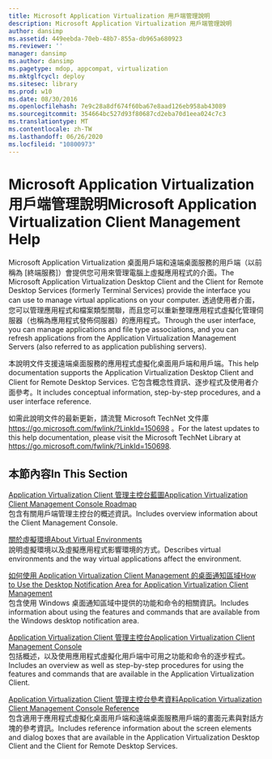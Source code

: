 ```yaml
---
title: Microsoft Application Virtualization 用戶端管理說明
description: Microsoft Application Virtualization 用戶端管理說明
author: dansimp
ms.assetid: 449eebda-70eb-48b7-855a-db965a680923
ms.reviewer: ''
manager: dansimp
ms.author: dansimp
ms.pagetype: mdop, appcompat, virtualization
ms.mktglfcycl: deploy
ms.sitesec: library
ms.prod: w10
ms.date: 08/30/2016
ms.openlocfilehash: 7e9c28a8df674f60ba67e8aad126eb958ab43089
ms.sourcegitcommit: 354664bc527d93f80687cd2eba70d1eea024c7c3
ms.translationtype: MT
ms.contentlocale: zh-TW
ms.lasthandoff: 06/26/2020
ms.locfileid: "10800973"
---
```

# <span data-ttu-id="fb012-103">Microsoft Application Virtualization 用戶端管理說明</span><span class="sxs-lookup"><span data-stu-id="fb012-103">Microsoft Application Virtualization Client Management Help</span></span>


<span data-ttu-id="fb012-104">Microsoft Application Virtualization 桌面用戶端和遠端桌面服務的用戶端（以前稱為 [終端服務]）會提供您可用來管理電腦上虛擬應用程式的介面。</span><span class="sxs-lookup"><span data-stu-id="fb012-104">The Microsoft Application Virtualization Desktop Client and the Client for Remote Desktop Services (formerly Terminal Services) provide the interface you can use to manage virtual applications on your computer.</span></span> <span data-ttu-id="fb012-105">透過使用者介面，您可以管理應用程式和檔案類型關聯，而且您可以重新整理應用程式虛擬化管理伺服器（也稱為應用程式發佈伺服器）的應用程式。</span><span class="sxs-lookup"><span data-stu-id="fb012-105">Through the user interface, you can manage applications and file type associations, and you can refresh applications from the Application Virtualization Management Servers (also referred to as application publishing servers).</span></span>

<span data-ttu-id="fb012-106">本說明文件支援遠端桌面服務的應用程式虛擬化桌面用戶端和用戶端。</span><span class="sxs-lookup"><span data-stu-id="fb012-106">This help documentation supports the Application Virtualization Desktop Client and Client for Remote Desktop Services.</span></span> <span data-ttu-id="fb012-107">它包含概念性資訊、逐步程式及使用者介面參考。</span><span class="sxs-lookup"><span data-stu-id="fb012-107">It includes conceptual information, step-by-step procedures, and a user interface reference.</span></span>

<span data-ttu-id="fb012-108">如需此說明文件的最新更新，請流覽 Microsoft TechNet 文件庫 <https://go.microsoft.com/fwlink/?LinkId=150698> 。</span><span class="sxs-lookup"><span data-stu-id="fb012-108">For the latest updates to this help documentation, please visit the Microsoft TechNet Library at <https://go.microsoft.com/fwlink/?LinkId=150698>.</span></span>

## <span data-ttu-id="fb012-109">本節內容</span><span class="sxs-lookup"><span data-stu-id="fb012-109">In This Section</span></span>


<a href="" id="application-virtualization-client-management-console-roadmap"></a>[<span data-ttu-id="fb012-110">Application Virtualization Client 管理主控台藍圖</span><span class="sxs-lookup"><span data-stu-id="fb012-110">Application Virtualization Client Management Console Roadmap</span></span>](application-virtualization-client-management-console-roadmap.md)  
<span data-ttu-id="fb012-111">包含有關用戶端管理主控台的概述資訊。</span><span class="sxs-lookup"><span data-stu-id="fb012-111">Includes overview information about the Client Management Console.</span></span>

<a href="" id="about-virtual-environments"></a>[<span data-ttu-id="fb012-112">關於虛擬環境</span><span class="sxs-lookup"><span data-stu-id="fb012-112">About Virtual Environments</span></span>](about-virtual-environments.md)  
<span data-ttu-id="fb012-113">說明虛擬環境以及虛擬應用程式影響環境的方式。</span><span class="sxs-lookup"><span data-stu-id="fb012-113">Describes virtual environments and the way virtual applications affect the environment.</span></span>

<a href="" id="how-to-use-the-desktop-notification-area-for-application-virtualization-client-management"></a>[<span data-ttu-id="fb012-114">如何使用 Application Virtualization Client Management 的桌面通知區域</span><span class="sxs-lookup"><span data-stu-id="fb012-114">How to Use the Desktop Notification Area for Application Virtualization Client Management</span></span>](how-to-use-the-desktop-notification-area-for-application-virtualization-client-management.md)  
<span data-ttu-id="fb012-115">包含使用 Windows 桌面通知區域中提供的功能和命令的相關資訊。</span><span class="sxs-lookup"><span data-stu-id="fb012-115">Includes information about using the features and commands that are available from the Windows desktop notification area.</span></span>

<a href="" id="application-virtualization-client-management-console"></a>[<span data-ttu-id="fb012-116">Application Virtualization Client 管理主控台</span><span class="sxs-lookup"><span data-stu-id="fb012-116">Application Virtualization Client Management Console</span></span>](application-virtualization-client-management-console.md)  
<span data-ttu-id="fb012-117">包括概述，以及使用應用程式虛擬化用戶端中可用之功能和命令的逐步程式。</span><span class="sxs-lookup"><span data-stu-id="fb012-117">Includes an overview as well as step-by-step procedures for using the features and commands that are available in the Application Virtualization Client.</span></span>

<a href="" id="application-virtualization-client-management-console-reference"></a>[<span data-ttu-id="fb012-118">Application Virtualization Client 管理主控台參考資料</span><span class="sxs-lookup"><span data-stu-id="fb012-118">Application Virtualization Client Management Console Reference</span></span>](application-virtualization-client-management-console-reference.md)  
<span data-ttu-id="fb012-119">包含適用于應用程式虛擬化桌面用戶端和遠端桌面服務用戶端的畫面元素與對話方塊的參考資訊。</span><span class="sxs-lookup"><span data-stu-id="fb012-119">Includes reference information about the screen elements and dialog boxes that are available in the Application Virtualization Desktop Client and the Client for Remote Desktop Services.</span></span>

 

 





